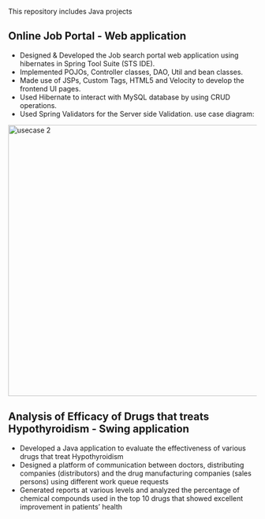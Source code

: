 This repository includes Java projects
## Online Job Portal - Web application
* Designed & Developed the Job search portal web application using hibernates in Spring Tool Suite (STS IDE).
* Implemented POJOs, Controller classes, DAO, Util and bean classes.
* Made use of JSPs, Custom Tags, HTML5 and Velocity to develop the frontend UI pages.
* Used Hibernate to interact with MySQL database by using CRUD operations.
* Used Spring Validators for the Server side Validation.
use case diagram:
<img width="550" height="550" alt="usecase 2" src="https://user-images.githubusercontent.com/25045759/27305825-46cef1f4-5511-11e7-8fa9-9d406e95792b.png">

## Analysis of Efficacy of Drugs that treats Hypothyroidism - Swing application

* Developed a Java application to evaluate the effectiveness of various drugs that treat Hypothyroidism
* Designed a platform of communication between doctors, distributing companies
(distributors) and the drug manufacturing companies (sales persons) using different work queue requests
* Generated reports at various levels and  analyzed the percentage of chemical compounds used in the top 10 drugs that showed excellent improvement in patients’ health 
